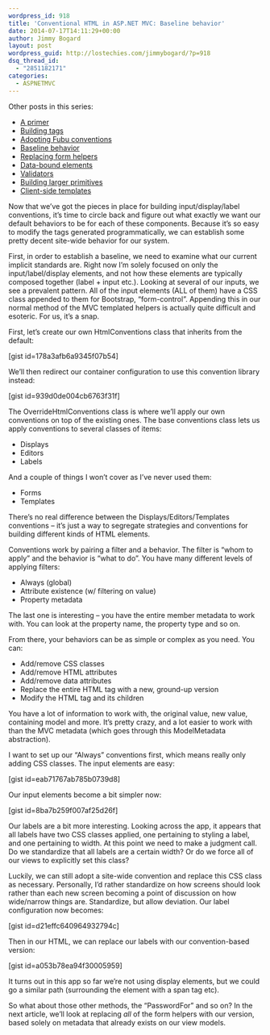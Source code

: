 ```yaml
---
wordpress_id: 918
title: 'Conventional HTML in ASP.NET MVC: Baseline behavior'
date: 2014-07-17T14:11:29+00:00
author: Jimmy Bogard
layout: post
wordpress_guid: http://lostechies.com/jimmybogard/?p=918
dsq_thread_id:
  - "2851182171"
categories:
  - ASPNETMVC
---
```

Other posts in this series:

  * [A primer](http://lostechies.com/jimmybogard/2013/07/18/conventional-html-in-asp-net-mvc-a-primer/)
  * [Building tags](http://lostechies.com/jimmybogard/2013/08/13/conventional-html-in-asp-net-mvc-building-tags/)
  * [Adopting Fubu conventions](http://lostechies.com/jimmybogard/2014/07/11/conventional-html-in-asp-net-mvc-adopting-fubu-conventions/)
  * [Baseline behavior](http://lostechies.com/jimmybogard/2014/07/17/conventional-html-in-asp-net-mvc-baseline-behavior/)
  * [Replacing form helpers](http://lostechies.com/jimmybogard/2014/07/22/conventional-html-in-asp-net-mvc-replacing-form-helpers/)
  * [Data-bound elements](http://lostechies.com/jimmybogard/2014/07/23/conventional-html-in-asp-net-mvc-data-bound-elements/)
  * [Validators](http://lostechies.com/jimmybogard/2014/07/24/conventional-html-in-asp-net-mvc-validators/)
  * [Building larger primitives](http://lostechies.com/jimmybogard/2014/07/25/conventional-html-in-asp-net-mvc-building-larger-primitives/)
  * [Client-side templates](http://lostechies.com/jimmybogard/2014/08/14/conventional-html-in-asp-net-mvc-client-side-templates/)

Now that we’ve got the pieces in place for building input/display/label conventions, it’s time to circle back and figure out what exactly we want our default behaviors to be for each of these components. Because it’s so easy to modify the tags generated programmatically, we can establish some pretty decent site-wide behavior for our system.

First, in order to establish a baseline, we need to examine what our current implicit standards are. Right now I’m solely focused on only the input/label/display elements, and not how these elements are typically composed together (label + input etc.). Looking at several of our inputs, we see a prevalent pattern. All of the input elements (ALL of them) have a CSS class appended to them for Bootstrap, “form-control”. Appending this in our normal method of the MVC templated helpers is actually quite difficult and esoteric. For us, it’s a snap.

First, let’s create our own HtmlConventions class that inherits from the default:

[gist id=178a3afb6a9345f07b54]

We’ll then redirect our container configuration to use this convention library instead:

[gist id=939d0de004cb6763f31f]

The OverrideHtmlConventions class is where we’ll apply our own conventions on top of the existing ones. The base conventions class lets us apply conventions to several classes of items:

  * Displays
  * Editors
  * Labels

And a couple of things I won’t cover as I’ve never used them:

  * Forms
  * Templates

There’s no real difference between the Displays/Editors/Templates conventions – it’s just a way to segregate strategies and conventions for building different kinds of HTML elements.

Conventions work by pairing a filter and a behavior. The filter is “whom to apply” and the behavior is “what to do”. You have many different levels of applying filters:

  * Always (global)
  * Attribute existence (w/ filtering on value)
  * Property metadata

The last one is interesting – you have the entire member metadata to work with. You can look at the property name, the property type and so on.

From there, your behaviors can be as simple or complex as you need. You can:

  * Add/remove CSS classes
  * Add/remove HTML attributes
  * Add/remove data attributes
  * Replace the entire HTML tag with a new, ground-up version
  * Modify the HTML tag and its children

You have a lot of information to work with, the original value, new value, containing model and more. It’s pretty crazy, and a lot easier to work with than the MVC metadata (which goes through this ModelMetadata abstraction).

I want to set up our “Always” conventions first, which means really only adding CSS classes. The input elements are easy:

[gist id=eab71767ab785b0739d8]

Our input elements become a bit simpler now:

[gist id=8ba7b259f007af25d26f]

Our labels are a bit more interesting. Looking across the app, it appears that all labels have two CSS classes applied, one pertaining to styling a label, and one pertaining to width. At this point we need to make a judgment call. Do we standardize that all labels are a certain width? Or do we force all of our views to explicitly set this class?

Luckily, we can still adopt a site-wide convention and replace this CSS class as necessary. Personally, I’d rather standardize on how screens should look rather than each new screen becoming a point of discussion on how wide/narrow things are. Standardize, but allow deviation. Our label configuration now becomes:

[gist id=d21effc640964932794c]

Then in our HTML, we can replace our labels with our convention-based version:

[gist id=a053b78ea94f30005959]

It turns out in this app so far we’re not using display elements, but we could go a similar path (surrounding the element with a span tag etc).

So what about those other methods, the “PasswordFor” and so on? In the next article, we’ll look at replacing _all_ of the form helpers with our version, based solely on metadata that already exists on our view models.